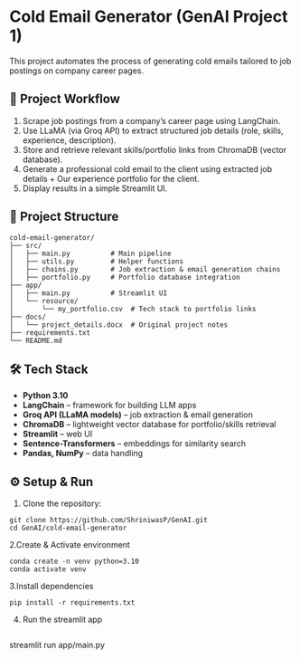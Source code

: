 # Cold Email Generator (GenAI Project 1)

This project automates the process of generating cold emails tailored to job postings on company career pages.

## 🚀 Project Workflow
1. Scrape job postings from a company’s career page using LangChain.
2. Use LLaMA (via Groq API) to extract structured job details (role, skills, experience, description).
3. Store and retrieve relevant skills/portfolio links from ChromaDB (vector database).
4. Generate a professional cold email to the client using extracted job details + Our experience portfolio for the client.
5. Display results in a simple Streamlit UI.

## 📂 Project Structure
```
cold-email-generator/
├── src/
│   ├── main.py          # Main pipeline
│   ├── utils.py         # Helper functions
│   ├── chains.py        # Job extraction & email generation chains
│   ├── portfolio.py     # Portfolio database integration
├── app/
│   ├── main.py          # Streamlit UI
│   └── resource/
│       └── my_portfolio.csv  # Tech stack to portfolio links
├── docs/
│   └── project_details.docx  # Original project notes
├── requirements.txt
└── README.md
```

## 🛠️ Tech Stack
- **Python 3.10**
- **LangChain** – framework for building LLM apps  
- **Groq API (LLaMA models)** – job extraction & email generation  
- **ChromaDB** – lightweight vector database for portfolio/skills retrieval  
- **Streamlit** – web UI  
- **Sentence-Transformers** – embeddings for similarity search  
- **Pandas, NumPy** – data handling

## ⚙️ Setup & Run
1. Clone the repository:
 ```
git clone https://github.com/ShriniwasP/GenAI.git
cd GenAI/cold-email-generator
```
2.Create & Activate environment
   ```
conda create -n venv python=3.10
conda activate venv
```
3.Install dependencies
   ```
pip install -r requirements.txt
```
4. Run the streamlit app
   ```
streamlit run app/main.py
